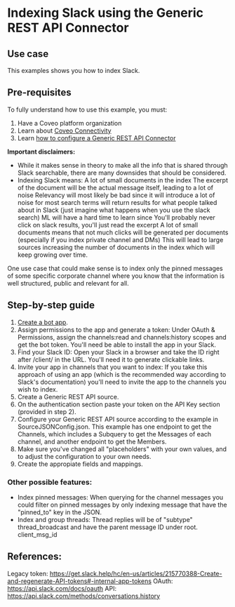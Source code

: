 # Indexing Slack using the Generic REST API Connector

## Use case
This examples shows you how to index Slack.

## Pre-requisites
To fully understand how to use this example, you must:
1. Have a Coveo platform organization
2. Learn about [Coveo Connectivity](https://docs.coveo.com/en/1702/cloud-v2-administrators/add-or-edit-a-source-using-one-of-the-available-connectors)
3. Learn [how to configure a Generic REST API Connector](https://docs.coveo.com/en/1896/cloud-v2-administrators/add-or-edit-a-generic-rest-api-source)

**Important disclaimers:**
* While it makes sense in theory to make all the info that is shared through Slack searchable, there are many downsides that should be considered.
* Indexing Slack means:
    A lot of small documents in the index
    The excerpt of the document will be the actual message itself, leading to a lot of noise
    Relevancy will most likely be bad since it will introduce a lot of noise for most search terms will return results for what people talked about in Slack (just imagine what happens when you use the slack search)
    ML will have a hard time to learn since
    You'll probably never click on slack results, you'll just read the excerpt
    A lot of small documents means that not much clicks will be generated per documents (especially if you index private channel and DMs) 
    This will lead to large sources increasing the number of documents in the index which will keep growing over time.

One use case that could make sense is to index only the pinned messages of some specific corporate channel where you know that the information is well structured, public and relevant for all.

## Step-by-step guide
1. [Create a bot app](https://api.slack.com/authentication/basics#calling).
2. Assign permissions to the app and generate a token: Under OAuth & Permissions, assign the channels:read and channels:history scopes and get the bot token. You'll need be able to install the app in your Slack.
3. Find your Slack ID: Open your Slack in a browser and take the ID right after /client/ in the URL. You'll need it to generate clickable links.
4. Invite your app in channels that you want to index: If you take this approach of using an app (which is the recommended way according to Slack's documentation) you'll need to invite the app to the channels you wish to index.
5. Create a Generic REST API source.
4. On the authentication section paste your token on the API Key section (provided in step 2).
5. Configure your Generic REST API source according to the example in SourceJSONConfig.json. This example has one endpoint to get the Channels, which includes a Subquery to get the Messages of each channel, and another endpoint to get the Members.
6. Make sure you've changed all "placeholders" with your own values, and to adjust the configuration to your own needs.
7. Create the appropiate fields and mappings.

### Other possible features:
* Index pinned messages: When querying for the channel messages you could filter on pinned messages by only indexing message that have the "pinned_to" key in the JSON.
* Index and group threads: Thread replies will be of "subtype" thread_broadcast and have the parent message ID under root. client_msg_id

## References:
Legacy token: https://get.slack.help/hc/en-us/articles/215770388-Create-and-regenerate-API-tokens#-internal-app-tokens
OAuth: https://api.slack.com/docs/oauth
API: https://api.slack.com/methods/conversations.history